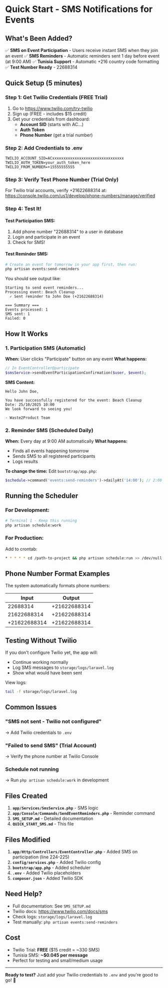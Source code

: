 # Quick Start - SMS Notifications for Events

## What's Been Added?

✅ **SMS on Event Participation** - Users receive instant SMS when they join an event
✅ **SMS Reminders** - Automatic reminders sent 1 day before event (at 9:00 AM)
✅ **Tunisia Support** - Automatic +216 country code formatting
✅ **Test Number Ready** - 22688314

## Quick Setup (5 minutes)

### Step 1: Get Twilio Credentials (FREE Trial)

1. Go to https://www.twilio.com/try-twilio
2. Sign up (FREE - includes $15 credit)
3. Get your credentials from dashboard:
   - **Account SID** (starts with AC...)
   - **Auth Token**
   - **Phone Number** (get a trial number)

### Step 2: Add Credentials to .env

```env
TWILIO_ACCOUNT_SID=ACxxxxxxxxxxxxxxxxxxxxxxxxxxxxxxxx
TWILIO_AUTH_TOKEN=your_auth_token_here
TWILIO_FROM_NUMBER=+15555555555
```

### Step 3: Verify Test Phone Number (Trial Only)

For Twilio trial accounts, verify +21622688314 at:
https://console.twilio.com/us1/develop/phone-numbers/manage/verified

### Step 4: Test It!

#### Test Participation SMS:
1. Add phone number "22688314" to a user in database
2. Login and participate in an event
3. Check for SMS!

#### Test Reminder SMS:
```bash
# Create an event for tomorrow in your app first, then run:
php artisan events:send-reminders
```

You should see output like:
```
Starting to send event reminders...
Processing event: Beach Cleanup
  ✓ Sent reminder to John Doe (+21622688314)

=== Summary ===
Events processed: 1
SMS sent: 1
Failed: 0
```

## How It Works

### 1. Participation SMS (Automatic)

**When:** User clicks "Participate" button on any event
**What happens:**
```php
// In EventController@participate
$smsService->sendEventParticipationConfirmation($user, $event);
```

**SMS Content:**
```
Hello John Doe,

You have successfully registered for the event: Beach Cleanup
Date: 25/10/2025 10:00
We look forward to seeing you!

- Waste2Product Team
```

### 2. Reminder SMS (Scheduled Daily)

**When:** Every day at 9:00 AM automatically
**What happens:**
- Finds all events happening tomorrow
- Sends SMS to all registered participants
- Logs results

**To change the time:**
Edit `bootstrap/app.php`:
```php
$schedule->command('events:send-reminders')->dailyAt('14:00'); // 2:00 PM
```

## Running the Scheduler

### For Development:
```bash
# Terminal 1 - Keep this running
php artisan schedule:work
```

### For Production:
Add to crontab:
```bash
* * * * * cd /path-to-project && php artisan schedule:run >> /dev/null 2>&1
```

## Phone Number Format Examples

The system automatically formats phone numbers:

| Input          | Output           |
|----------------|------------------|
| 22688314       | +21622688314     |
| 21622688314    | +21622688314     |
| +21622688314   | +21622688314     |

## Testing Without Twilio

If you don't configure Twilio yet, the app will:
- Continue working normally
- Log SMS messages to `storage/logs/laravel.log`
- Show what would have been sent

View logs:
```bash
tail -f storage/logs/laravel.log
```

## Common Issues

### "SMS not sent - Twilio not configured"
→ Add Twilio credentials to `.env`

### "Failed to send SMS" (Trial Account)
→ Verify the phone number at Twilio Console

### Schedule not running
→ Run `php artisan schedule:work` in development

## Files Created

1. **`app/Services/SmsService.php`** - SMS logic
2. **`app/Console/Commands/SendEventReminders.php`** - Reminder command
3. **`SMS_SETUP.md`** - Detailed documentation
4. **`QUICK_START_SMS.md`** - This file

## Files Modified

1. **`app/Http/Controllers/EventController.php`** - Added SMS on participation (line 224-225)
2. **`config/services.php`** - Added Twilio config
3. **`bootstrap/app.php`** - Added scheduler
4. **`.env`** - Added Twilio placeholders
5. **`composer.json`** - Added Twilio SDK

## Need Help?

- Full documentation: See `SMS_SETUP.md`
- Twilio docs: https://www.twilio.com/docs/sms
- Check logs: `storage/logs/laravel.log`
- Test manually: `php artisan events:send-reminders`

## Cost

- Twilio Trial: **FREE** ($15 credit = ~330 SMS)
- Tunisia SMS: **~$0.045 per message**
- Perfect for testing and small/medium usage

---

**Ready to test?** Just add your Twilio credentials to `.env` and you're good to go! 🚀
